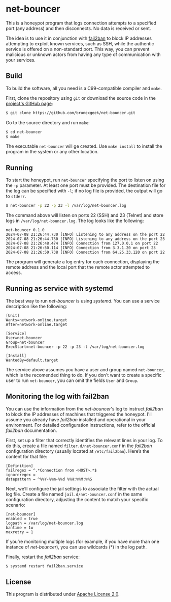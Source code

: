 # net-bouncer

This is a honeypot program that logs connection attempts to a specified port (any address) and then disconnects. No data is received or sent.

The idea is to use it in conjunction with [fail2ban](https://github.com/fail2ban/fail2ban) to block IP addresses attempting to exploit known services, such as SSH, while the authentic service is offered on a non-standard port. This way, you can prevent malicious or unknown actors from having any type of communication with your services.

## Build

To build the software, all you need is a C99-compatible compiler and `make`.

First, clone the repository using `git` or download the source code in the [project's GitHub page](https://github.com/brunexgeek/net-bouncer):

```sh
$ git clone https://github.com/brunexgeek/net-bouncer.git
```

Go to the source directory and run `make`:

```sh
$ cd net-bouncer
$ make
```

The executable `net-bouncer` will ge created. Use `make install` to install the program in the system or any other location.

## Running

To start the honeypot, run `net-bouncer` specifying the port to listen on using the `-p` parameter. At least one port must be provided. The destination file for the log can be specified with `-l`; if no log file is provided, the output will go to `stderr`.

```sh
$ net-bouncer -p 22 -p 23 -l /var/log/net-bouncer.log
```

The command above will listen on ports 22 (SSH) and 23 (Telnet) and store logs in `/var/log/net-bouncer.log`. The log looks like the following:

```
net-bouncer 0.1.0
2024-07-08 21:26:44.730 [INFO] Listening to any address on the port 22
2024-07-08 21:26:44.730 [INFO] Listening to any address on the port 23
2024-07-08 21:26:48.474 [INFO] Connection from 127.0.0.1 on port 22
2024-07-08 21:26:50.114 [INFO] Connection from 3.3.1.20 on port 23
2024-07-08 21:26:50.738 [INFO] Connection from 64.25.33.120 on port 22
```

The program will generate a log entry for each connection, displaying the remote address and the local port that the remote actor attempted to access.

## Running as service with systemd

The best way to run *net-bouncer* is using *systemd*. You can use a service description like the following:

```
[Unit]
Wants=network-online.target
After=network-online.target

[Service]
User=net-bouncer
Group=net-bouncer
ExecStart=net-bouncer -p 22 -p 23 -l /var/log/net-bouncer.log

[Install]
WantedBy=default.target
```

The service above assumes you have a user and group named `net-bouncer`, which is the recomended thing to do. If you don't want to create a specific user to run `net-bouncer`, you can omit the fields `User` and `Group`.

## Monitoring the log with fail2ban

You can use the information from the *net-bouncer*'s log to instruct *fail2ban* to block the IP addresses of machines that triggered the honeypot. I'll assume you already have *fail2ban* installed and operational in your environment. For detailed configuration instructions, refer to the official *fail2ban* documentation.

First, set up a filter that correctly identifies the relevant lines in your log. To do this, create a file named `filter.d/net-bouncer.conf` in the *fail2ban* configuration directory (usually located at `/etc/fail2ban`). Here’s the content for that file:

```
[Definition]
failregex = ^.*Connection from <HOST>.*$
ignoreregex =
datepattern = ^%%Y-%%m-%%d %%H:%%M:%%S
```

Next, we’ll configure the jail settings to associate the filter with the actual log file. Create a file named `jail.d/net-bouncer.conf` in the same configuration directory, adjusting the content to match your specific scenario:

```
[net-bouncer]
enabled = true
logpath = /var/log/net-bouncer.log
bantime = 1w
maxretry = 1
```

If you’re monitoring multiple logs (for example, if you have more than one instance of *net-bouncer*), you can use wildcards (*) in the log path.

Finally, restart the *fail2ban* service:

```sh
$ systemd restart fail2ban.service
```

## License

This program is distributed under [Apache License 2.0](http://www.apache.org/licenses/LICENSE-2.0).